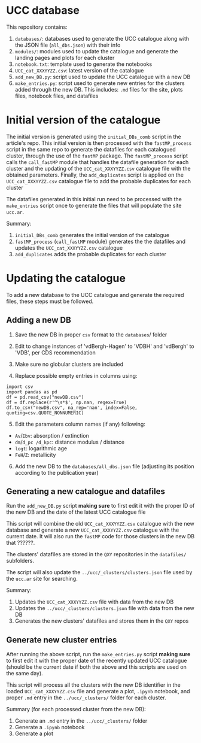 # UCC database

This repository contains:

1. `databases/`: databases used to generate the UCC catalogue along with
   the JSON file (`all_dbs.json`) with their info
2. `modules/`:  modules used to update the catalogue and generate the landing
   pages and plots for each  cluster
3. `notebook.txt`: template used to generate the notebooks
4. `UCC_cat_XXXYYZZ.csv`: latest version of the catalogue
5. `add_new_DB.py`: script used to update the UCC catalogue with a new DB
6. `make_entries.py`: script used to generate new entries for the clusters
   added through the new DB. This includes: `.md` files for the site, plots
   files, notebook files, and datafiles


# Initial version of the catalogue

The initial version is generated using the `initial_DBs_comb` script in the
article's repo. This initial version is then processed with the `fastMP_process`
script in the same repo to generate the datafiles for each catalogued cluster,
through the use of the `fastMP` package. The `fastMP_process` script calls the
`call_fastMP` module that handles the datafile generation for each cluster and
the updating of the `UCC_cat_XXXYYZZ.csv` catalogue file with the obtained
parameters. Finally, the `add_duplicates` script is applied on the
`UCC_cat_XXXYYZZ.csv` catalogue file to add the probable duplicates for each
cluster

The datafiles generated in this initial run need to be processed with the
`make_entries` script once to generate the files that will populate the site
`ucc.ar`.

Summary:

1. `initial_DBs_comb` generates the initial version of the catalogue
2. `fastMP_process` (`call_fastMP` module) generates the the datafiles and
   updates the `UCC_cat_XXXYYZZ.csv` catalogue
3. `add_duplicates` adds the probable duplicates for each cluster


# Updating the catalogue

To add a new database to the UCC catalogue and generate the required files,
these steps must be followed.


## Adding a new DB

1. Save the new DB in proper `csv` format to the `databases`/ folder

2. Edit to change instances of 'vdBergh-Hagen' to 'VDBH' and 'vdBergh' to
'VDB', per CDS recommendation

3. Make sure no globular clusters are included

4. Replace possible empty entries in columns using:

```
import csv
import pandas as pd
df = pd.read_csv("newDB.csv")
df = df.replace(r'^\s*$', np.nan, regex=True)
df.to_csv("newDB.csv", na_rep='nan', index=False, quoting=csv.QUOTE_NONNUMERIC)
```

5. Edit the parameters column names (if any) following:
  - `Av`/`Ebv`: absorption / extinction
  - `dm`/`d_pc /d_kpc`: distance modulus / distance
  - `logt`: logarithmic age
  - `FeH`/`Z`: metallicity

6. Add the new DB to the `databases/all_dbs.json` file (adjusting its position
according to the publication year)


## Generating a new catalogue and datafiles

Run the `add_new_DB.py` script **making sure** to first edit it with the proper
ID of the new DB and the date of the latest UCC catalogue file

This script will combine the old `UCC_cat_XXXYYZZ.csv` catalogue with the new
database and generate a new `UCC_cat_XXXYYZZ.csv` catalogue with the
current date. It will also run the `fastMP` code for those clusters in the new
DB that ??????.

The clusters' datafiles are stored in the  `QXY` repositories in the
`datafiles/` subfolders.

The script will also update the `../ucc/_clusters/clusters.json` file used
by the `ucc.ar` site for searching.

Summary:

1. Updates the `UCC_cat_XXXYYZZ.csv` file with data from the new DB
2. Updates the `../ucc/_clusters/clusters.json` file with data from the new DB
3. Generates the new clusters' datafiles and stores them in the `QXY` repos


## Generate new cluster entries

After running the above script, run the `make_entries.py` script **making sure**
to first edit it with the proper date of the recently updated UCC catalogue
(should be the current date if both the above and this scripts are used on the
same day).

This script will process all the clusters with the new DB identifier in the
loaded `UCC_cat_XXXYYZZ.csv` file and generate a plot, `.ipynb` notebook, and
proper `.md` entry in the `../ucc/_clusters/` folder for each cluster.

Summary (for each processed cluster from the new DB):

1. Generate an `.md` entry in the `../ucc/_clusters/` folder
2. Generate a `.ipynb` notebook
3. Generate a plot